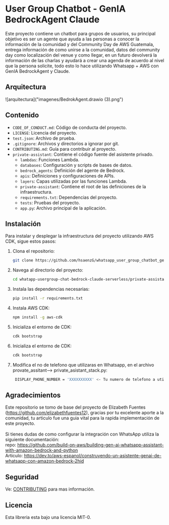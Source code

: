 # User Group Chatbot - GenIA BedrockAgent Claude

Este proyecto contiene un chatbot para grupos de usuarios, su principal objetivo es ser un agente que ayuda a las personas a conocer la información de la comunidad y del Community Day de AWS Guatemala, entrega información de como unirse a la comunidad, datos del community day como localización del venue y como llegar, en un futuro devolverá la información de las charlas y ayudará a crear una agenda de acuerdo al nivel que la persona solicite, todo esto lo hace utilizando Whatsapp  + AWS con GenIA BedrockAgent y Claude.

## Arquitectura
![arquitectura]("imagenes/BedrokAgent.drawio (3).png")

## Contenido

- `CODE_OF_CONDUCT.md`: Código de conducta del proyecto.
- `LICENSE`: Licencia del proyecto.
- `test.json`: Archivo de prueba.
- `.gitignore`: Archivos y directorios a ignorar por git.
- `CONTRIBUTING.md`: Guía para contribuir al proyecto.
- `private-assistant`: Contiene el código fuente del asistente privado.
  - `lambdas`: Funciones Lambda.
  - `databases`: Configuración y scripts de bases de datos.
  - `bedrock_agents`: Definición del agente de Bedrock.
  - `apis`: Definiciones y configuraciones de APIs.
  - `layers`: Capas utilizadas por las funciones Lambda.
  - `private-assistant`: Contiene el root de las definiciones de la infraestructura.
  - `requirements.txt`: Dependencias del proyecto.
  - `tests`: Pruebas del proyecto.
  - `app.py`: Archivo principal de la aplicación.

## Instalación

Para instalar y desplegar la infraestructura del proyecto utilizando AWS CDK, sigue estos pasos:

1. Clona el repositorio:
   ```sh
   git clone https://github.com/hsaenzG/whatsapp_user_group_chatbot_genia_bedrock_agent_claude_serverless.git
   ```
2. Navega al directorio del proyecto:
   ```sh
   cd whatapp-usergroup-chat-bedrock-claude-serverless/private-assistant
   ```
3. Instala las dependencias necesarias:
   ```sh
   pip install -r requirements.txt
   ```
4. Instala AWS CDK:
   ```sh
   npm install -g aws-cdk
   ```
5. Inicializa el entorno de CDK:
   ```sh
   cdk bootstrap
   ```
6. Inicializa el entorno de CDK:
   ```sh
   cdk bootstrap
   ```
7. Modifica el no de telefono que utilizaras en Whatsapp, en el archivo provate_assitant--> private_asistant_stack.py:
   ```sh
    DISPLAY_PHONE_NUMBER = 'XXXXXXXXXX' <- Tu numero de telefono a utilizar 
   ```
## Agradecimientos
   Este repositorio se tomo de base del proyecto de Elizabeth Fuentes (https://github.com/elizabethfuentes12), gracias por tu excelente aporte a la comunidad, tu articulo fue una guia vital para la rapida implementación de este proyecto.  
    <br/> Si tienes dudas de como configurar la integración con WhatsApp utiliza la siguiente documentación:
    <br/>repo: https://github.com/build-on-aws/building-gen-ai-whatsapp-assistant-with-amazon-bedrock-and-python
    <br/>Articulo: https://dev.to/aws-espanol/construyendo-un-asistente-genai-de-whatsapp-con-amazon-bedrock-2hid

## Seguridad

Ve: [CONTRIBUTING](CONTRIBUTING.md#security-issue-notifications) para mas información.

## Licencia

Esta libreria esta bajo una licencia MIT-0. 

